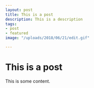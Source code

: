 ```yaml
---
layout: post
title: This is a post
description: This is a description
tags:
- post
- featured
image: "/uploads/2018/06/21/edit.gif"

---
```

# This is a post

This is some content.